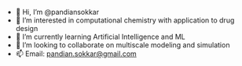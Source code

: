 - 👋 Hi, I’m @pandiansokkar
- 👀 I’m interested in computational chemistry with application to drug design
- 🌱 I’m currently learning Artificial Intelligence and ML
- 💞️ I’m looking to collaborate on multiscale modeling and simulation
- 📫 Email: pandian.sokkar@gmail.com

<!---
pandiansokkar/pandiansokkar is a ✨ special ✨ repository because its `README.md` (this file) appears on your GitHub profile.
You can click the Preview link to take a look at your changes.
--->
